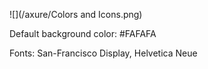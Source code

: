 ![](/axure/Colors and Icons.png)

Default background color: #FAFAFA

Fonts: San-Francisco Display, Helvetica Neue

